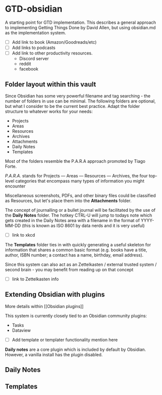 # GTD-obsidian
A starting point for GTD implementation.  This describes a general approach to implementing Getting Things Done by David Allen, but using obsidian.md as the implementation system.

- [ ] Add link to book (Amazon/Goodreads/etc)
- [ ] Add links to podcasts
- [ ] Add link to other productivity resources.
	- Discord server
	- reddit
	- facebook


## Folder layout within this vault

Since Obsidian has some very powerful filename and tag searching - the number of folders in use can be minimal.  The following folders are optional, but what I consider to be the current best practice.  Adapt the folder structure to whatever works for your needs:

- Projects
- Areas
- Resources
- Archives
- Attachments
- Daily Notes
- Templates

Most of the folders resemble the P.A.R.A approach promoted by Tiago Forte.

_P.A.R.A._ stands for Projects — Areas — Resources — Archives, the four top-level categories that encompass many types of information you might encounter 

Miscellaneous screenshots, PDFs, and other binary files could be classified as Resources, but let's place them into the **Attachments** folder.

The concept of journalling or a bullet journal will be facilitated by the use of the **Daily Notes** folder.  The hotkey CTRL-U will jump to todays note which gets created in the Daily Notes area with a filename in the format of YYYY-MM-DD (this is known as ISO 8601 by data nerds and it is very useful)
- [ ] link to xkcd

The **Templates** folder ties in with quickly generating a useful skeleton for information that shares a common basic format (e.g. books have a title, author, ISBN number; a contact has a name, birthday, email address).  



Since this system can also act as an Zettelkasten / external trusted system / second brain - you may benefit from reading up on that concept
- [ ] link to Zettelkasten info


## Extending Obsidian with plugins

More details within [[Obsidian plugins]]

This system is currently closely tied to an Obsidian community plugins:
- Tasks
- Dataview
- [ ] Add template or templater functionality mention here

**Daily notes** are a core plugin which is included by default by Obsidian.  However, a vanilla install has the plugin disabled.

## Daily Notes

## Templates